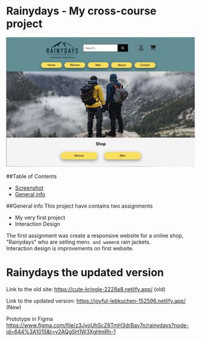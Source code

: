 # Rainydays - My cross-course project
![Screenshot](./images/screenshot-rainydays.jpg)

##Table of Contents
* [Screenshot](#Screenshot)
* [General info](#General-info)

##General info
This project have contains two assignments
 - My very first project
 - Interaction Design
 
The first assignment was create a responsive website for a online shop, "Rainydays" who are selling men`s and women`s rain jackets.  
Interaction design is improvements on first website.





# Rainydays the updated version

Link to the old site: https://cute-kringle-2228a8.netlify.app/ (old)

Link to the updated version:  https://joyful-lebkuchen-152596.netlify.app/ (New)

Prototype in Figma https://www.figma.com/file/z3JyoUhScZ6TmH3drBav7n/rainydays?node-id=644%3A1015&t=y2AQgSH1W3XgHmRh-1 